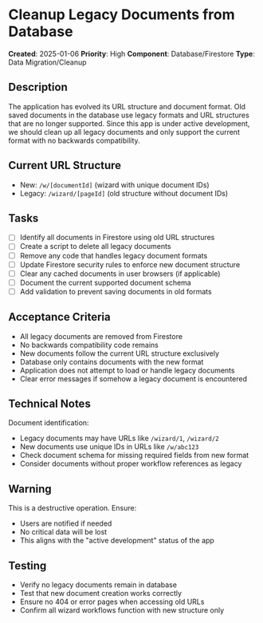 # Cleanup Legacy Documents from Database

**Created**: 2025-01-06
**Priority**: High
**Component**: Database/Firestore
**Type**: Data Migration/Cleanup

## Description

The application has evolved its URL structure and document format. Old saved documents in the database use legacy formats and URL structures that are no longer supported. Since this app is under active development, we should clean up all legacy documents and only support the current format with no backwards compatibility.

## Current URL Structure
- New: `/w/[documentId]` (wizard with unique document IDs)
- Legacy: `/wizard/[pageId]` (old structure without document IDs)

## Tasks

- [ ] Identify all documents in Firestore using old URL structures
- [ ] Create a script to delete all legacy documents
- [ ] Remove any code that handles legacy document formats
- [ ] Update Firestore security rules to enforce new document structure
- [ ] Clear any cached documents in user browsers (if applicable)
- [ ] Document the current supported document schema
- [ ] Add validation to prevent saving documents in old formats

## Acceptance Criteria

- All legacy documents are removed from Firestore
- No backwards compatibility code remains
- New documents follow the current URL structure exclusively
- Database only contains documents with the new format
- Application does not attempt to load or handle legacy documents
- Clear error messages if somehow a legacy document is encountered

## Technical Notes

Document identification:
- Legacy documents may have URLs like `/wizard/1`, `/wizard/2`
- New documents use unique IDs in URLs like `/w/abc123`
- Check document schema for missing required fields from new format
- Consider documents without proper workflow references as legacy

## Warning

This is a destructive operation. Ensure:
- Users are notified if needed
- No critical data will be lost
- This aligns with the "active development" status of the app

## Testing

- Verify no legacy documents remain in database
- Test that new document creation works correctly
- Ensure no 404 or error pages when accessing old URLs
- Confirm all wizard workflows function with new structure only